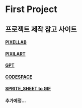 # First Project
## 프로젝트 제작 참고 사이트
#### [PIXELLAB](https://www.pixellab.ai/)
#### [PIXILART](https://www.pixilart.com/)
#### [GPT](https://www.chatgpt.com/)
#### [CODESPACE](https://github.com/features/codespaces?locale=ko-KR)
#### [SPRITE_SHEET to GIF](https://onlinegiftools.com/convert-sprite-sheet-to-gif)
#### 추가예정...
